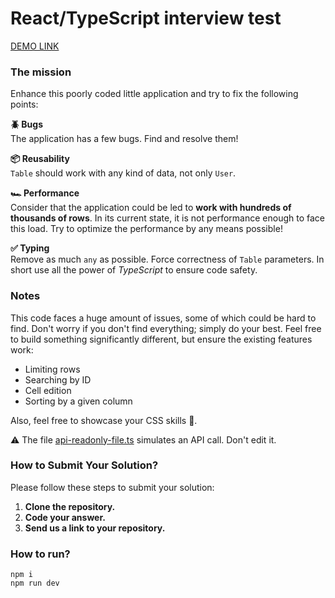 # React/TypeScript interview test

[DEMO LINK](https://drc-react-ts-interview.vercel.app/)

### The mission

Enhance this poorly coded little application and try to fix the following points:

**🪲 Bugs**\
The application has a few bugs. Find and resolve them!

**️📦 Reusability**\
`Table` should work with any kind of data, not only `User`.

**🏎 Performance**\
Consider that the application could be led to **work with hundreds of thousands of rows**. In its current state, it is not performance enough to face this load. Try to optimize the performance by any means possible!

**✅ Typing**\
Remove as much `any` as possible. Force correctness of `Table` parameters.
In short use all the power of _TypeScript_ to ensure code safety.

### Notes

This code faces a huge amount of issues, some of which could be hard to find.
Don't worry if you don't find everything; simply do your best.
Feel free to build something significantly different, but ensure the existing features work:

- Limiting rows
- Searching by ID
- Cell edition
- Sorting by a given column

Also, feel free to showcase your CSS skills 🙂.

⚠️ The file [api-readonly-file.ts](src%2Fapi-readonly-file.ts) simulates an API call. Don't edit it.

### How to Submit Your Solution?

Please follow these steps to submit your solution:

1. **Clone the repository.**
2. **Code your answer.**
3. **Send us a link to your repository.**

### How to run?

```
npm i
npm run dev
```
